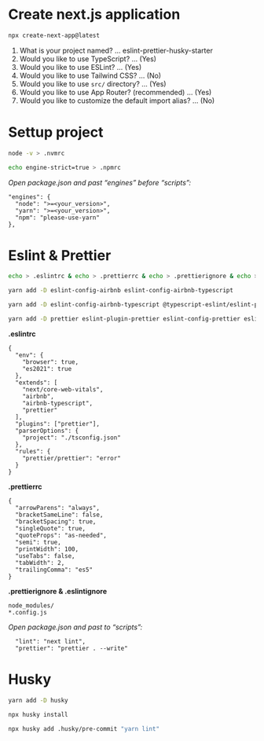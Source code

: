 # Create next.js application

```bash
npx create-next-app@latest
```

1. What is your project named? … eslint-prettier-husky-starter
2. Would you like to use TypeScript? … (Yes)
3. Would you like to use ESLint? … (Yes)
4. Would you like to use Tailwind CSS? … (No)
5. Would you like to use `src/` directory? … (Yes)
6. Would you like to use App Router? (recommended) … (Yes)
7. Would you like to customize the default import alias? … (No)

# Settup project

```bash
node -v > .nvmrc
```

```bash
echo engine-strict=true > .npmrc
```

_Open package.json and past “engines” before “scripts”:_

```
"engines": {
  "node": ">=<your_version>",
  "yarn": ">=<your_version>",
  "npm": "please-use-yarn"
},
```

# Eslint & Prettier

```bash
echo > .eslintrc & echo > .prettierrc & echo > .prettierignore & echo > .eslintignore
```

```bash
yarn add -D eslint-config-airbnb eslint-config-airbnb-typescript
```

```bash
yarn add -D eslint-config-airbnb-typescript @typescript-eslint/eslint-plugin @typescript-eslint/parser
```

```bash
yarn add -D prettier eslint-plugin-prettier eslint-config-prettier eslint-plugin-react
```

**.eslintrc**

```
{
  "env": {
    "browser": true,
    "es2021": true
  },
  "extends": [
    "next/core-web-vitals",
    "airbnb",
    "airbnb-typescript",
    "prettier"
  ],
  "plugins": ["prettier"],
  "parserOptions": {
    "project": "./tsconfig.json"
  },
  "rules": {
    "prettier/prettier": "error"
  }
}
```

**.prettierrc**

```
{
  "arrowParens": "always",
  "bracketSameLine": false,
  "bracketSpacing": true,
  "singleQuote": true,
  "quoteProps": "as-needed",
  "semi": true,
  "printWidth": 100,
  "useTabs": false,
  "tabWidth": 2,
  "trailingComma": "es5"
}
```

**.prettierignore & .eslintignore**

```
node_modules/
*.config.js
```

_Open package.json and past to “scripts”:_

```
  "lint": "next lint",
  "prettier": "prettier . --write"
```

# Husky

```bash
yarn add -D husky
```

```bash
npx husky install
```

```bash
npx husky add .husky/pre-commit "yarn lint"
```
